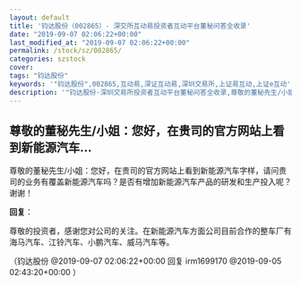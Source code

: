 ```yaml
---
layout: default
title: '钧达股份（002865）- 深交所互动易投资者互动平台董秘问答全收录'
date: "2019-09-07 02:06:22+00:00"
last_modified_at: "2019-09-07 02:06:22+00:00"
permalink: /stock/sz/002865/
categories: szstock
cover: 
tags: "钧达股份"
keywords: '"钧达股份",002865,互动易,深证互动易,深圳交易所,上证易互动,上证e互动'
description: '"钧达股份-深圳交易所投资者互动平台董秘问答全收录,尊敬的董秘先生/小姐：您好，在贵司的官方网站上看到新能源汽车字样，请问贵司的业务有覆盖新能源汽车吗？是否有增加新能源汽车产品的研发和生产投入呢？谢谢！"'
---
```


## 尊敬的董秘先生/小姐：您好，在贵司的官方网站上看到新能源汽车...

尊敬的董秘先生/小姐：您好，在贵司的官方网站上看到新能源汽车字样，请问贵司的业务有覆盖新能源汽车吗？是否有增加新能源汽车产品的研发和生产投入呢？谢谢！

**回复**：

尊敬的投资者，感谢您对公司的关注。在新能源汽车方面公司目前合作的整车厂有海马汽车、江铃汽车、小鹏汽车、威马汽车等。 

（钧达股份  @2019-09-07 02:06:22+00:00 回复 irm1699170  @2019-09-05 02:43:20+00:00 ）

